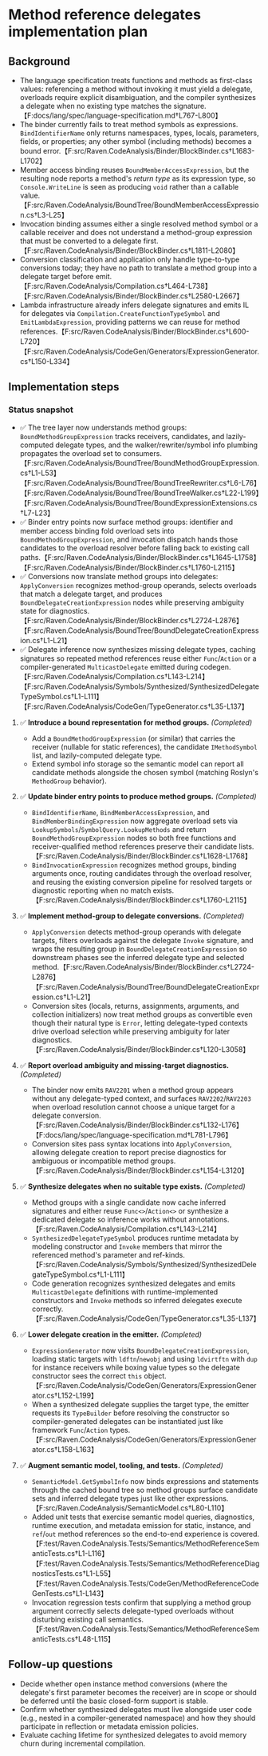 # Method reference delegates implementation plan

## Background

- The language specification treats functions and methods as first-class values: referencing a method without invoking it must yield a delegate, overloads require explicit disambiguation, and the compiler synthesizes a delegate when no existing type matches the signature.【F:docs/lang/spec/language-specification.md†L767-L800】
- The binder currently fails to treat method symbols as expressions. `BindIdentifierName` only returns namespaces, types, locals, parameters, fields, or properties; any other symbol (including methods) becomes a bound error.【F:src/Raven.CodeAnalysis/Binder/BlockBinder.cs†L1683-L1702】
- Member access binding reuses `BoundMemberAccessExpression`, but the resulting node reports a method's *return type* as its expression type, so `Console.WriteLine` is seen as producing `void` rather than a callable value.【F:src/Raven.CodeAnalysis/BoundTree/BoundMemberAccessExpression.cs†L3-L25】
- Invocation binding assumes either a single resolved method symbol or a callable receiver and does not understand a method-group expression that must be converted to a delegate first.【F:src/Raven.CodeAnalysis/Binder/BlockBinder.cs†L1811-L2080】
- Conversion classification and application only handle type-to-type conversions today; they have no path to translate a method group into a delegate target before emit.【F:src/Raven.CodeAnalysis/Compilation.cs†L464-L738】【F:src/Raven.CodeAnalysis/Binder/BlockBinder.cs†L2580-L2667】
- Lambda infrastructure already infers delegate signatures and emits IL for delegates via `Compilation.CreateFunctionTypeSymbol` and `EmitLambdaExpression`, providing patterns we can reuse for method references.【F:src/Raven.CodeAnalysis/Binder/BlockBinder.cs†L600-L720】【F:src/Raven.CodeAnalysis/CodeGen/Generators/ExpressionGenerator.cs†L150-L334】

## Implementation steps

### Status snapshot

- ✅ The tree layer now understands method groups: `BoundMethodGroupExpression` tracks receivers, candidates, and lazily-computed delegate types, and the walker/rewriter/symbol info plumbing propagates the overload set to consumers.【F:src/Raven.CodeAnalysis/BoundTree/BoundMethodGroupExpression.cs†L1-L53】【F:src/Raven.CodeAnalysis/BoundTree/BoundTreeRewriter.cs†L6-L76】【F:src/Raven.CodeAnalysis/BoundTree/BoundTreeWalker.cs†L22-L199】【F:src/Raven.CodeAnalysis/BoundTree/BoundExpressionExtensions.cs†L7-L23】
- ✅ Binder entry points now surface method groups: identifier and member access binding fold overload sets into `BoundMethodGroupExpression`, and invocation dispatch hands those candidates to the overload resolver before falling back to existing call paths.【F:src/Raven.CodeAnalysis/Binder/BlockBinder.cs†L1645-L1758】【F:src/Raven.CodeAnalysis/Binder/BlockBinder.cs†L1760-L2115】
- ✅ Conversions now translate method groups into delegates: `ApplyConversion` recognizes method-group operands, selects overloads that match a delegate target, and produces `BoundDelegateCreationExpression` nodes while preserving ambiguity state for diagnostics.【F:src/Raven.CodeAnalysis/Binder/BlockBinder.cs†L2724-L2876】【F:src/Raven.CodeAnalysis/BoundTree/BoundDelegateCreationExpression.cs†L1-L21】
- ✅ Delegate inference now synthesizes missing delegate types, caching signatures so repeated method references reuse either `Func`/`Action` or a compiler-generated `MulticastDelegate` emitted during codegen.【F:src/Raven.CodeAnalysis/Compilation.cs†L143-L214】【F:src/Raven.CodeAnalysis/Symbols/Synthesized/SynthesizedDelegateTypeSymbol.cs†L1-L111】【F:src/Raven.CodeAnalysis/CodeGen/TypeGenerator.cs†L35-L137】

1. ✅ **Introduce a bound representation for method groups.** *(Completed)*
   - Add a `BoundMethodGroupExpression` (or similar) that carries the receiver (nullable for static references), the candidate `IMethodSymbol` list, and lazily-computed delegate type.
   - Extend symbol info storage so the semantic model can report all candidate methods alongside the chosen symbol (matching Roslyn's `MethodGroup` behavior).

2. ✅ **Update binder entry points to produce method groups.** *(Completed)*
   - `BindIdentifierName`, `BindMemberAccessExpression`, and `BindMemberBindingExpression` now aggregate overload sets via `LookupSymbols`/`SymbolQuery.LookupMethods` and return `BoundMethodGroupExpression` nodes so both free functions and receiver-qualified method references preserve their candidate lists.【F:src/Raven.CodeAnalysis/Binder/BlockBinder.cs†L1628-L1768】
   - `BindInvocationExpression` recognizes method groups, binding arguments once, routing candidates through the overload resolver, and reusing the existing conversion pipeline for resolved targets or diagnostic reporting when no match exists.【F:src/Raven.CodeAnalysis/Binder/BlockBinder.cs†L1760-L2115】

3. ✅ **Implement method-group to delegate conversions.** *(Completed)*
   - `ApplyConversion` detects method-group operands with delegate targets, filters overloads against the delegate `Invoke` signature, and wraps the resulting group in `BoundDelegateCreationExpression` so downstream phases see the inferred delegate type and selected method.【F:src/Raven.CodeAnalysis/Binder/BlockBinder.cs†L2724-L2876】【F:src/Raven.CodeAnalysis/BoundTree/BoundDelegateCreationExpression.cs†L1-L21】
   - Conversion sites (locals, returns, assignments, arguments, and collection initializers) now treat method groups as convertible even though their natural type is `Error`, letting delegate-typed contexts drive overload selection while preserving ambiguity for later diagnostics.【F:src/Raven.CodeAnalysis/Binder/BlockBinder.cs†L120-L3058】

4. ✅ **Report overload ambiguity and missing-target diagnostics.** *(Completed)*
   - The binder now emits `RAV2201` when a method group appears without any delegate-typed context, and surfaces `RAV2202`/`RAV2203` when overload resolution cannot choose a unique target for a delegate conversion.【F:src/Raven.CodeAnalysis/Binder/BlockBinder.cs†L132-L176】【F:docs/lang/spec/language-specification.md†L781-L796】
   - Conversion sites pass syntax locations into `ApplyConversion`, allowing delegate creation to report precise diagnostics for ambiguous or incompatible method groups.【F:src/Raven.CodeAnalysis/Binder/BlockBinder.cs†L154-L3120】

5. ✅ **Synthesize delegates when no suitable type exists.** *(Completed)*
   - Method groups with a single candidate now cache inferred signatures and either reuse `Func<>`/`Action<>` or synthesize a dedicated delegate so inference works without annotations.【F:src/Raven.CodeAnalysis/Compilation.cs†L143-L214】
   - `SynthesizedDelegateTypeSymbol` produces runtime metadata by modeling constructor and `Invoke` members that mirror the referenced method's parameter and ref-kinds.【F:src/Raven.CodeAnalysis/Symbols/Synthesized/SynthesizedDelegateTypeSymbol.cs†L1-L111】
   - Code generation recognizes synthesized delegates and emits `MulticastDelegate` definitions with runtime-implemented constructors and `Invoke` methods so inferred delegates execute correctly.【F:src/Raven.CodeAnalysis/CodeGen/TypeGenerator.cs†L35-L137】

6. ✅ **Lower delegate creation in the emitter.** *(Completed)*
   - `ExpressionGenerator` now visits `BoundDelegateCreationExpression`, loading static targets with `ldftn`/`newobj` and using `ldvirtftn` with `dup` for instance receivers while boxing value types so the delegate constructor sees the correct `this` object.【F:src/Raven.CodeAnalysis/CodeGen/Generators/ExpressionGenerator.cs†L152-L199】
   - When a synthesized delegate supplies the target type, the emitter requests its `TypeBuilder` before resolving the constructor so compiler-generated delegates can be instantiated just like framework `Func`/`Action` types.【F:src/Raven.CodeAnalysis/CodeGen/Generators/ExpressionGenerator.cs†L158-L163】

7. ✅ **Augment semantic model, tooling, and tests.** *(Completed)*
   - `SemanticModel.GetSymbolInfo` now binds expressions and statements through the cached bound tree so method groups surface candidate sets and inferred delegate types just like other expressions.【F:src/Raven.CodeAnalysis/SemanticModel.cs†L80-L110】
   - Added unit tests that exercise semantic model queries, diagnostics, runtime execution, and metadata emission for static, instance, and `ref`/`out` method references so the end-to-end experience is covered.【F:test/Raven.CodeAnalysis.Tests/Semantics/MethodReferenceSemanticTests.cs†L1-L116】【F:test/Raven.CodeAnalysis.Tests/Semantics/MethodReferenceDiagnosticsTests.cs†L1-L55】【F:test/Raven.CodeAnalysis.Tests/CodeGen/MethodReferenceCodeGenTests.cs†L1-L143】
   - Invocation regression tests confirm that supplying a method group argument correctly selects delegate-typed overloads without disturbing existing call semantics.【F:test/Raven.CodeAnalysis.Tests/Semantics/MethodReferenceSemanticTests.cs†L48-L115】

## Follow-up questions

- Decide whether open instance method conversions (where the delegate's first parameter becomes the receiver) are in scope or should be deferred until the basic closed-form support is stable.
- Confirm whether synthesized delegates must live alongside user code (e.g., nested in a compiler-generated namespace) and how they should participate in reflection or metadata emission policies.
- Evaluate caching lifetime for synthesized delegates to avoid memory churn during incremental compilation.

